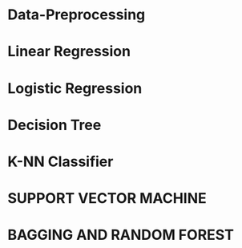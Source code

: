 # Data-Preprocessing
# Linear Regression
# Logistic Regression
# Decision Tree
# K-NN Classifier
# SUPPORT VECTOR MACHINE
# BAGGING AND RANDOM FOREST
